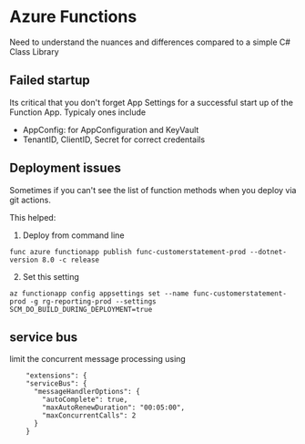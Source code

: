 # Azure Functions
Need to understand the nuances and differences compared to a simple C# Class Library

## Failed startup
Its critical that you don't forget App Settings for a successful start up of the Function App.
Typicaly ones include
- AppConfig: for AppConfiguration and KeyVault
- TenantID, ClientID, Secret for correct credentails

## Deployment issues
Sometimes if you can't see the list of function methods when you deploy via git actions.

This helped:
1. Deploy from command line
```
func azure functionapp publish func-customerstatement-prod --dotnet-version 8.0 -c release
```

2. Set this setting
```
az functionapp config appsettings set --name func-customerstatement-prod -g rg-reporting-prod --settings SCM_DO_BUILD_DURING_DEPLOYMENT=true
```

## service bus
limit the concurrent message processing using
```
    "extensions": {
    "serviceBus": {
      "messageHandlerOptions": {
        "autoComplete": true,
        "maxAutoRenewDuration": "00:05:00",
        "maxConcurrentCalls": 2
      }
    }
```